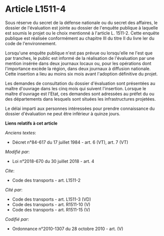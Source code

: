 # Article L1511-4

Sous réserve du secret de la défense nationale ou du secret des affaires, le dossier de l'évaluation est jointe au dossier de
l'enquête publique à laquelle est soumis le projet ou le choix mentionné à l'article L. 1511-2. Cette enquête publique est
réalisée conformément au chapitre III du titre II du livre Ier du code de l'environnement.

Lorsqu'une enquête publique n'est pas prévue ou lorsqu'elle ne l'est que par tranches, le public est informé de la
réalisation de l'évaluation par une mention insérée dans deux journaux locaux ou, pour les opérations dont l'importance
excède la région, dans deux journaux à diffusion nationale. Cette insertion a lieu au moins six mois avant l'adoption
définitive du projet.

Les demandes de consultation du dossier d'évaluation sont présentées au maître d'ouvrage dans les cinq mois qui suivent
l'insertion. Lorsque le maître d'ouvrage est l'Etat, ces demandes sont adressées au préfet du ou des départements dans
lesquels sont situées les infrastructures projetées.

Le délai imparti aux personnes intéressées pour prendre connaissance du dossier d'évaluation ne peut être inférieur à quinze
jours.

**Liens relatifs à cet article**

_Anciens textes_:

  - Décret n°84-617 du 17 juillet 1984 - art. 6 (VT), art. 7 (VT)

_Modifié par_:

  - Loi n°2018-670 du 30 juillet 2018 - art. 4

_Cite_:

  - Code des transports - art. L1511-2

_Cité par_:

  - Code des transports - art. L1511-3 (VD)
  - Code des transports - art. R1511-10 (V)
  - Code des transports - art. R1511-15 (V)

_Codifié par_:

  - Ordonnance n°2010-1307 du 28 octobre 2010 - art. (V)
